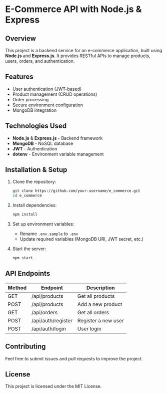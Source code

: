 # E-Commerce API with Node.js & Express

## Overview
This project is a backend service for an e-commerce application, built using **Node.js** and **Express.js**. It provides RESTful APIs to manage products, users, orders, and authentication.

## Features
- User authentication (JWT-based)
- Product management (CRUD operations)
- Order processing
- Secure environment configuration
- MongoDB integration

## Technologies Used
- **Node.js** & **Express.js** - Backend framework
- **MongoDB** - NoSQL database
- **JWT** - Authentication
- **dotenv** - Environment variable management

## Installation & Setup
1. Clone the repository:
   ```sh
   git clone https://github.com/your-username/e_commerce.git
   cd e_commerce
   ```
2. Install dependencies:
   ```sh
   npm install
   ```
3. Set up environment variables:
   - Rename `.env.sample` to `.env`
   - Update required variables (MongoDB URI, JWT secret, etc.)

4. Start the server:
   ```sh
   npm start
   ```

## API Endpoints
| Method | Endpoint            | Description          |
|--------|---------------------|----------------------|
| GET    | /api/products       | Get all products    |
| POST   | /api/products       | Add a new product   |
| GET    | /api/orders         | Get all orders      |
| POST   | /api/auth/register  | Register a new user |
| POST   | /api/auth/login     | User login          |

## Contributing
Feel free to submit issues and pull requests to improve the project.

## License
This project is licensed under the MIT License.

